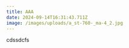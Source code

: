 ```yaml
---
title: AAA
date: 2024-09-14T16:31:43.711Z
image: /images/uploads/a_st-760-_ma-4_2.jpg
---
```

c﻿dssdcfs